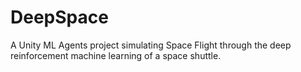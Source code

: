 # DeepSpace
A Unity ML Agents project simulating Space Flight through the deep reinforcement machine learning of a space shuttle.

